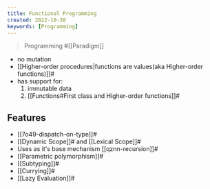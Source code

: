 ```yaml
---
title: Functional Programming
created: 2022-10-30
keywords: [Programming]
---
```


> Programming #[[Paradigm]]

- no mutation
- [[Higher-order procedures|functions are values(aka Higher-order functions)]]#
- has support for:
  1. immutable data
  2. [[Functions#First class and Higher-order functions]]#

## Features

- [[7o49-dispatch-on-type]]#
- [[Dynamic Scope]]# and [[Lexical Scope]]#
- Uses as it's base mechanism [[qznn-recursion]]#
- [[Parametric polymorphism]]#
- [[Subtyping]]#
- [[Currying]]#
- [[Lazy Evaluation]]#

